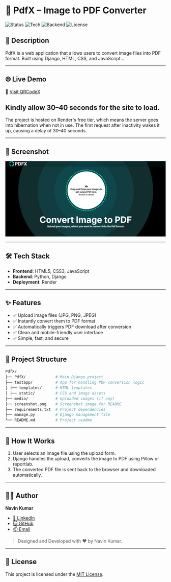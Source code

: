 # 📄 PdfX – Image to PDF Converter

![Status](https://img.shields.io/badge/status-Live-brightgreen)
![Tech](https://img.shields.io/badge/built%20with-HTML%20%7C%20CSS%20%7C%20JavaScript-blue)
![Backend](https://img.shields.io/badge/backend-Python%20%7C%20Django-darkgreen)
![License](https://img.shields.io/badge/license-MIT%20%C2%A9%202025%20Navin-brightgreen)




## 🚀 Description
PdfX is a web application that allows users to convert image files into PDF format. Built using Django, HTML, CSS, and JavaScript...


---
## 🌐 Live Demo

🔗 [Visit QRCodeX](https://pdfx-navin.onrender.com/)
## Kindly allow 30–40 seconds for the site to load.
   The project is hosted on Render's free tier, which means the server goes into hibernation when not in use. The first request after inactivity wakes it up, causing a delay of 30–40 seconds.

---

## 📸 Screenshot

![App Screenshot](./screenshot.png)  


---

## 🛠️ Tech Stack

- **Frontend**: HTML5, CSS3, JavaScript
- **Backend**: Python, Django
- **Deployment**: Render

---

## ✨ Features

- ✅ Upload image files (JPG, PNG, JPEG)
- ✅ Instantly convert them to PDF format
- ✅ Automatically triggers PDF download after conversion
- ✅ Clean and mobile-friendly user interface
- ✅ Simple, fast, and secure

---

## 📁 Project Structure

```bash
PdfX/
├── PdfX/             # Main Django project
├── testapp/          # App for handling PDF conversion logic
│ ├── templates/      # HTML templates
│ ├── static/         # CSS and image assets
├── media/            # Uploaded images (if any)
├── screenshot.png    # Screenshot image for README
├── requirements.txt  # Project dependencies
├── manage.py         # Django management file
└── README.md         # Project readme
```

---

## 🧠 How It Works

1. User selects an image file using the upload form.
2. Django handles the upload, converts the image to PDF using Pillow or reportlab.
3. The converted PDF file is sent back to the browser and downloaded automatically.

---

## 👨‍💻 Author

**Navin Kumar**

* [💼 LinkedIn](https://linkedin.com/in/geekynavin)
* [🐱 GitHub](https://github.com/geekynavin)
* [📫 Email](mailto:navin.sarni@gmail.com)

> Designed and Developed with ❤️ by Navin Kumar.

---

## 📃 License

This project is licensed under the [MIT License](./LICENSE).



